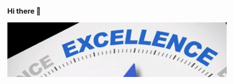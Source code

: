### Hi there 👋

<!--
**Jean-Louis-DJE/Jean-Louis-DJE** is a ✨ _special_ ✨ repository because its `README.md` (this file) appears on your GitHub profile.

Here are some ideas to get you started:

- 🔭 I’m currently working on a connected bracelet for autistic children
- 🌱 I’m currently learning Data Science / ML / Electronic / Computer Vision / Cloud Computing / Networks / Systems / IoT...
- 👯 I’m looking to collaborate on AI based IoT devices etc.
- 🤔 I’m looking for help with AI based systems etc.
- 💬 Ask me about Computer Vision etc.
- 📫 How to reach me: louis.dje2021@esatic.edu.ci / 0797349279
- 😄 Pronouns: ...
- ⚡ Fun fact: ...
-->
![Cover](https://github.com/Jean-Louis-DJE/Jean-Louis-DJE/blob/master/img/cover.jpeg)
